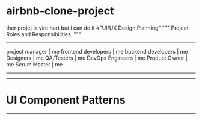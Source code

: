 # airbnb-clone-project
ther projet is vire hart but i can do it 
#"UI/UX Design Planning"
"""
Project Roles and Responsibilities.
"""
___
project manager | me 
frontend developers | me 
backend developers  | me
Designers | me 
QA/Testers | me
DevOps Engineers | me 
Product Owner | me 
Scrum Master | me
___
___
# UI Component Patterns
___
